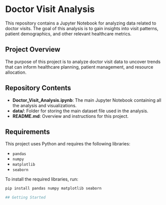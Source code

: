 # Doctor Visit Analysis

This repository contains a Jupyter Notebook for analyzing data related to doctor visits. The goal of this analysis is to gain insights into visit patterns, patient demographics, and other relevant healthcare metrics.

## Project Overview

The purpose of this project is to analyze doctor visit data to uncover trends that can inform healthcare planning, patient management, and resource allocation.

## Repository Contents

- **Doctor_Visit_Analysis.ipynb**: The main Jupyter Notebook containing all the analysis and visualizations.
- **data/**: Folder for storing the main dataset file used in the analysis.
- **README.md**: Overview and instructions for this project.

## Requirements

This project uses Python and requires the following libraries:
- `pandas`
- `numpy`
- `matplotlib`
- `seaborn`

To install the required libraries, run:
```bash
pip install pandas numpy matplotlib seaborn

## Getting Started
